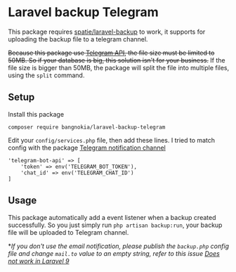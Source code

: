 # Laravel backup Telegram

This package requires [spatie/laravel-backup](https://github.com/spatie/laravel-backup) to work, it supports for uploading the backup file to a telegram channel.

~~Because this package use [Telegram API](https://core.telegram.org/bots/api#senddocument), the file size must be limited to 50MB. So if your database is big, this solution isn't for your business.~~
If the file size is bigger than 50MB, the package will split the file into multiple files, using the `split` command.

## Setup

Install this package 
```
composer require bangnokia/laravel-backup-telegram
```

Edit your `config/services.php` file, then add these lines. I tried to match config with the package [Telegram notification channel](https://github.com/laravel-notification-channels/telegram)
```
'telegram-bot-api' => [
    'token' => env('TELEGRAM_BOT_TOKEN'),
    'chat_id' => env('TELEGRAM_CHAT_ID')
]
```

## Usage

This package automatically add a event listener when a backup created successfully. So you just simply run `php artisan backup:run`, your backup file will be uploaded to Telegram channel.

**If you don't use the email notification, please publish the `backup.php` config file and change `mail.to` value to an empty string, refer to this issue [Does not work in Laravel 9](https://github.com/bangnokia/laravel-backup-telegram/issues/1)*
